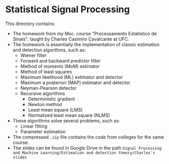 # Statistical Signal Processing

This directory contains:
- The homework from my Msc. course "Processamento Estatístico de Sinais", taught by Charles Casimiro Cavalcante at UFC.
- The homework is essentially the implementation of classic estimation and detection algorithms, such as:
    - Wiener filter
    - Forward and backward predictor filter
    - Method of moments (MoM) estimator
    - Method of least squares
    - Maximum likelihood (ML) estimator and detector
    - Maximum a posteriori (MAP) estimator and detector
    - Neyman-Pearson detector
    - Recursive algorithms
        - Deterministic gradient
        - Newton method
        - Least mean square (LMS)
        - Normalized least mean square (NLMS)
- These algorithms solve several problems, such as:
    - Linear fitting
    - Parameter estimation
- The compressed `.zip` file contains the code from colleges for the same course.
- The slides can be found in Google Drive in the path `Signal Processing and Machine Learning/Estimation and detection theory/Charles's slides`